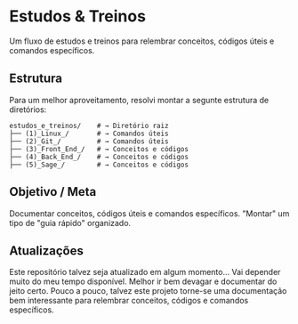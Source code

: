 # Estudos & Treinos
Um fluxo de estudos e treinos para relembrar conceitos, códigos úteis e comandos específicos.

## Estrutura
Para um melhor aproveitamento, resolvi montar a segunte estrutura de diretórios:

```text
estudos_e_treinos/    # → Diretório raiz
├── (1)_Linux_/       # → Comandos úteis
├── (2)_Git_/         # → Comandos úteis
├── (3)_Front_End_/   # → Conceitos e códigos
├── (4)_Back_End_/    # → Conceitos e códigos
├── (5)_Sage_/        # → Conceitos e códigos
```

## Objetivo / Meta
Documentar conceitos, códigos úteis e comandos específicos. "Montar" um tipo de "guia rápido" organizado.

## Atualizações
Este repositório talvez seja atualizado em algum momento... Vai depender muito do meu tempo disponível. Melhor ir bem devagar e documentar do jeito certo. Pouco a pouco, talvez este projeto torne-se uma documentação bem interessante para relembrar conceitos, códigos e comandos específicos.
